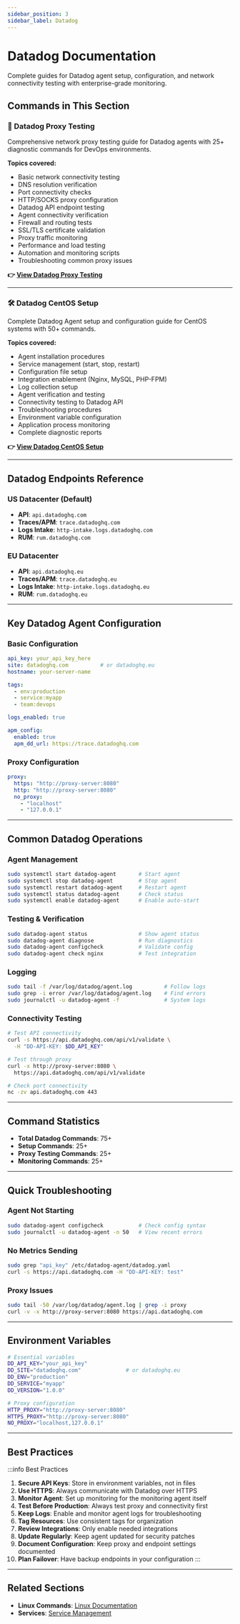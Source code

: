 ```yaml
---
sidebar_position: 3
sidebar_label: Datadog
---
```


# Datadog Documentation

Complete guides for Datadog agent setup, configuration, and network connectivity testing with enterprise-grade monitoring.

## Commands in This Section

### 🔗 Datadog Proxy Testing
Comprehensive network proxy testing guide for Datadog agents with 25+ diagnostic commands for DevOps environments.

**Topics covered:**
- Basic network connectivity testing
- DNS resolution verification
- Port connectivity checks
- HTTP/SOCKS proxy configuration
- Datadog API endpoint testing
- Agent connectivity verification
- Firewall and routing tests
- SSL/TLS certificate validation
- Proxy traffic monitoring
- Performance and load testing
- Automation and monitoring scripts
- Troubleshooting common proxy issues

**👉 [View Datadog Proxy Testing](./datadog-proxy-testing.md)**

---

### 🛠️ Datadog CentOS Setup
Complete Datadog Agent setup and configuration guide for CentOS systems with 50+ commands.

**Topics covered:**
- Agent installation procedures
- Service management (start, stop, restart)
- Configuration file setup
- Integration enablement (Nginx, MySQL, PHP-FPM)
- Log collection setup
- Agent verification and testing
- Connectivity testing to Datadog API
- Troubleshooting procedures
- Environment variable configuration
- Application process monitoring
- Complete diagnostic reports

**👉 [View Datadog CentOS Setup](../linux/datadog-centos-setup.md)**

---

## Datadog Endpoints Reference

### US Datacenter (Default)
- **API**: `api.datadoghq.com`
- **Traces/APM**: `trace.datadoghq.com`
- **Logs Intake**: `http-intake.logs.datadoghq.com`
- **RUM**: `rum.datadoghq.com`

### EU Datacenter
- **API**: `api.datadoghq.eu`
- **Traces/APM**: `trace.datadoghq.eu`
- **Logs Intake**: `http-intake.logs.datadoghq.eu`
- **RUM**: `rum.datadoghq.eu`

---

## Key Datadog Agent Configuration

### Basic Configuration
```yaml
api_key: your_api_key_here
site: datadoghq.com          # or datadoghq.eu
hostname: your-server-name

tags:
  - env:production
  - service:myapp
  - team:devops

logs_enabled: true

apm_config:
  enabled: true
  apm_dd_url: https://trace.datadoghq.com
```

### Proxy Configuration
```yaml
proxy:
  https: "http://proxy-server:8080"
  http: "http://proxy-server:8080"
  no_proxy:
    - "localhost"
    - "127.0.0.1"
```

---

## Common Datadog Operations

### Agent Management
```bash
sudo systemctl start datadog-agent       # Start agent
sudo systemctl stop datadog-agent        # Stop agent
sudo systemctl restart datadog-agent     # Restart agent
sudo systemctl status datadog-agent      # Check status
sudo systemctl enable datadog-agent      # Enable auto-start
```

### Testing & Verification
```bash
sudo datadog-agent status                # Show agent status
sudo datadog-agent diagnose              # Run diagnostics
sudo datadog-agent configcheck           # Validate config
sudo datadog-agent check nginx           # Test integration
```

### Logging
```bash
sudo tail -f /var/log/datadog/agent.log          # Follow logs
sudo grep -i error /var/log/datadog/agent.log    # Find errors
sudo journalctl -u datadog-agent -f              # System logs
```

### Connectivity Testing
```bash
# Test API connectivity
curl -s https://api.datadoghq.com/api/v1/validate \
  -H "DD-API-KEY: $DD_API_KEY"

# Test through proxy
curl -x http://proxy-server:8080 \
  https://api.datadoghq.com/api/v1/validate

# Check port connectivity
nc -zv api.datadoghq.com 443
```

---

## Command Statistics

- **Total Datadog Commands**: 75+
- **Setup Commands**: 25+
- **Proxy Testing Commands**: 25+
- **Monitoring Commands**: 25+

---

## Quick Troubleshooting

### Agent Not Starting
```bash
sudo datadog-agent configcheck           # Check config syntax
sudo journalctl -u datadog-agent -n 50   # View recent errors
```

### No Metrics Sending
```bash
sudo grep "api_key" /etc/datadog-agent/datadog.yaml
curl -s https://api.datadoghq.com -H "DD-API-KEY: test"
```

### Proxy Issues
```bash
sudo tail -50 /var/log/datadog/agent.log | grep -i proxy
curl -v -x http://proxy-server:8080 https://api.datadoghq.com
```

---

## Environment Variables

```bash
# Essential variables
DD_API_KEY="your_api_key"
DD_SITE="datadoghq.com"              # or datadoghq.eu
DD_ENV="production"
DD_SERVICE="myapp"
DD_VERSION="1.0.0"

# Proxy configuration
HTTP_PROXY="http://proxy-server:8080"
HTTPS_PROXY="http://proxy-server:8080"
NO_PROXY="localhost,127.0.0.1"
```

---

## Best Practices

:::info Best Practices
1. **Secure API Keys**: Store in environment variables, not in files
2. **Use HTTPS**: Always communicate with Datadog over HTTPS
3. **Monitor Agent**: Set up monitoring for the monitoring agent itself
4. **Test Before Production**: Always test proxy and connectivity first
5. **Keep Logs**: Enable and monitor agent logs for troubleshooting
6. **Tag Resources**: Use consistent tags for organization
7. **Review Integrations**: Only enable needed integrations
8. **Update Regularly**: Keep agent updated for security patches
9. **Document Configuration**: Keep proxy and endpoint settings documented
10. **Plan Failover**: Have backup endpoints in your configuration
:::

---

## Related Sections

- **Linux Commands**: [Linux Documentation](../linux/index.md)
- **Services**: [Service Management](../services/index.md)
